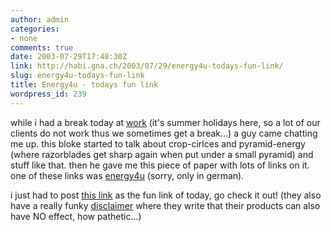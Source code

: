 ```yaml
---
author: admin
categories:
- none
comments: true
date: 2003-07-29T17:48:30Z
link: http://habi.gna.ch/2003/07/29/energy4u-todays-fun-link/
slug: energy4u-todays-fun-link
title: Energy4u - todays fun link
wordpress_id: 239
---
```


while i had a break today at [work](http://www.velokurierbern.ch) (it's summer holidays here, so a lot of our clients do not work thus we sometimes get a break...) a guy came chatting me up.
this bloke started to talk about crop-cirlces and pyramid-energy (where razorblades get sharp again when put under a small pyramid) and stuff like that. then he gave me this piece of paper with lots of links on it. one of these links was [energy4u](http://www.energy4u.de) (sorry, only in german).

i just had to post [this link](http://www.energy4u.de/beamer.htm) as the fun link of today, go check it out!
(they also have a really funky [disclaimer](http://www.energy4u.de/disclaimer.htm) where they write that their products can also have NO effect, how pathetic...)
